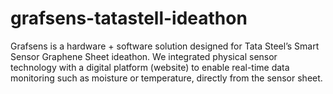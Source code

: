 # grafsens-tatastell-ideathon
Grafsens is a hardware + software solution designed for Tata Steel’s Smart Sensor Graphene Sheet ideathon. We integrated physical sensor technology with a digital platform (website) to enable real-time data monitoring  such as moisture or temperature, directly from the sensor sheet.
